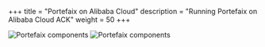 +++
title = "Portefaix on Alibaba Cloud"
description = "Running Portefaix on Alibaba Cloud ACK"
weight = 50
+++

<img src="/docs/images/portefaix-alicloud-infra.svg" alt="Portefaix components" class="mt-3 mb-3 rounded">

<img src="/docs/images/portefaix-alicloud.svg" alt="Portefaix components" class="mt-3 mb-3 rounded">

